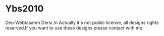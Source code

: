 # Ybs2010
Deu-Webtasarım Dersi 
/n Actually it's not public license, all designs rights reserved.If you want to use these designs please contact with me. 
